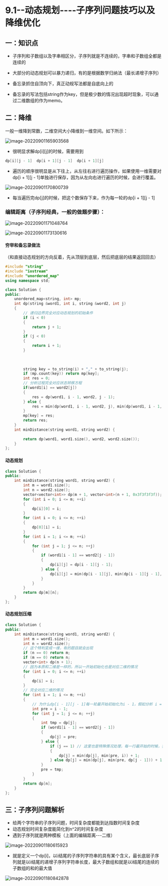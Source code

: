 # 9.1--动态规划----子序列问题技巧以及降维优化

## 一：知识点

+ 子序列和子数组以及字串相区分，子序列就是不连续的，字串和子数组全都是连续的

+ 大部分的动态规划可以暴力递归，有的是根据数学归纳法（最长递增子序列）
+ 备忘录抓住自顶向下，真正动规写法都是自底向上的
+ 备忘录的写法包括string作为key，但是极少数的情况出现超时现象，可以通过二维数组的作为memo。

## 二：降维

一般一维降到常数，二维空间大小降维到一维空间。如下所示：

![image-20220901165903568](https://zhanghao1004.oss-cn-hangzhou.aliyuncs.com/image-20220901165903568.png)

+ 很明显求解dp\[i\]\[j\]的时候，需要用到

```cpp
dp[i][j - 1]  dp[i + 1][j - 1]  dp[i + 1][j]
```

+ 遍历的顺序很明显是从下往上，从左往右进行遍历操作，如果使用一维需要对dp\[i + 1]\[j - 1]单独进行保存，因为从左向右进行遍历的时候，会进行覆盖。

![image-20220901170800739](https://zhanghao1004.oss-cn-hangzhou.aliyuncs.com/image-20220901170800739.png)



+ 每当遍历完dp[j]的时候，把这个数保存下来，作为每一轮的dp\[i + 1]\[j - 1]



### 编辑距离（子序列经典，一般的做题步骤）：

![image-20220901171048764](https://zhanghao1004.oss-cn-hangzhou.aliyuncs.com/image-20220901171048764.png)

![image-20220901173130616](https://zhanghao1004.oss-cn-hangzhou.aliyuncs.com/image-20220901173130616.png)

#### 穷举和备忘录做法

（和直接动态规划的方向反着，先从顶层到底层，然后把底层的结果返回回去）

```cpp
#include "string"
#include "iostream"
#include "unordered_map"
using namespace std;

class Solution {
public:
    unordered_map<string, int> mp;
    int dp(string &word1, int i, string &word2, int j)
    {
        // 递归边界完全对应动态规划的初始条件
        if (i < 0)
        {
            return j + 1;
        }
        if (j < 0)
        {
            return i + 1;
        }
        
        
        
        string key = to_string(i) + "," + to_string(j);
        if (mp.count(key)) return mp[key];
        int res = 0;
        // 分析过程完全对应状态转移方程
        if(word1[i] == word2[j])
        {
            res = dp(word1, i - 1, word2, j - 1);
        } else {
            res = min(dp(word1, i - 1, word2, j), min(dp(word1, i - 1, word2, j - 1), dp(word1, i, word2, j - 1))) + 1;
        }
        mp[key] = res;
        return res;
    }
    int minDistance(string word1, string word2) {
        
        return dp(word1, word1.size(), word2, word2.size());
    }
};
```



#### 动态规划

```cpp
class Solution {
public:
    int minDistance(string word1, string word2) {
        int m = word1.size();
        int n = word2.size();
        vector<vector<int>> dp(m + 1, vector<int>(n + 1, 0x3f3f3f3f));
        for (int i = 0; i <= m; ++i)
        {
            dp[i][0] = i;
        }
        for (int i = 0; i <= n; ++i)
        {
            dp[0][i] = i;
        }
        for (int i = 1; i <= m; ++i)
        {
            for (int j = 1; j <= n; ++j)
            {
                if (word1[i - 1] == word2[j - 1])
                {
                    dp[i][j] = dp[i - 1][j - 1];
                } else {
                    dp[i][j] = min(dp[i - 1][j], min(dp[i - 1][j - 1], dp[i][j - 1])) + 1;
                }
            }
        }
        return dp[m][n];
    }
};
```

#### 动态规划压缩

```cpp
class Solution {
public:
    int minDistance(string word1, string word2) {
        int m = word1.size();
        int n = word2.size();
        // 这个特判变成一维，有的题目就会出现
        if (n == 0) return m;
        if (m == 0) return n;
        vector<int> dp(n + 1);
        // 因为本质和二维是一样的，所以一开始初始化也是对应二维的情况
        for (int i = 0; i <= n; ++i)
        {
            dp[i] = i;
        }
		// 完全对应二维的情况
        for (int i = 1; i <= m; ++i)
        {
            // 为什么dp[i - 1][j - 1]每一轮最开始初始化为i - 1，假如分析 i = 3，j = 1的时候，也就是二维第三行开始的时候，dp[i-1][j-1]对应的就是dp[i - 1][0]，也就是前i - 1转成目标字符串删除i - 1个操作才行，所以 pre = i - 1
            int pre = i - 1;
            for (int j = 1; j <= n; ++j)
            {
                int tmp = dp[j];
                if (word1[i - 1] == word2[j - 1])
                {
                    dp[j] = pre;
                } else {
                    if (j == 1) // 这里也是特殊情况处理，每一行最开始的时候，我用到了dp[i][j - 1]，假如还是 i = 3,j=1的时候，按道理用dp[i][j - 1]，对应dp[3][0],就是二维初始化的初始值3,也就是下面写的i，只要j !=1的时候，这个时候的值都是正确，不用特殊处理
                    {
                        dp[j] = min(dp[j], min(pre, i)) + 1;
                    } else dp[j] = min(dp[j], min(pre, dp[j - 1])) + 1;
                }
                pre = tmp;
            }
        }
        return dp[n];
    }
};
```



## 三：子序列问题解析

+ 给两个字符串的子序列问题，时间复杂度都能到达指数时间复杂度
+ 动态规划时间复杂度能简化到n^2的时间复杂度
+ 遇到子序列就是两种模板（上面的编辑距离---二维）

![image-20220901180615923](https://zhanghao1004.oss-cn-hangzhou.aliyuncs.com/image-20220901180615923.png)

+ 就是定义一个dp[i]，以i结尾的子序列字符串的具有某个含义，最长底层子序列就是以i结尾的递增子序列字符串长度，最大子数组和就是以i结尾的连续的子数组的和的最大值

![image-20220901180842878](https://zhanghao1004.oss-cn-hangzhou.aliyuncs.com/image-20220901180842878.png)